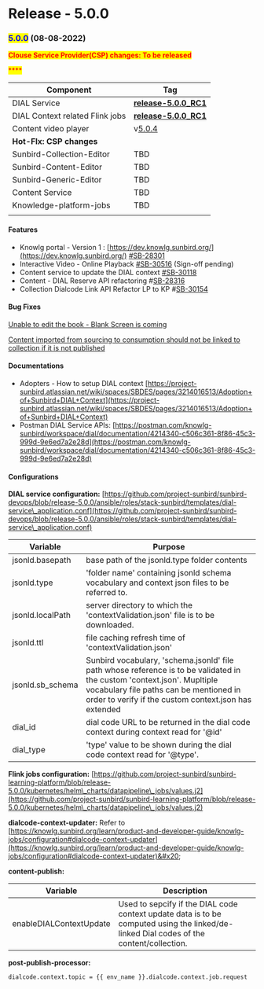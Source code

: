 # Release - 5.0.0

### <mark style="color:blue;">5.0.0</mark> (08-08-2022)



<mark style="color:red;">**Clouse Service Provider(CSP) changes: To be released**</mark>

<mark style="color:red;">****</mark>

| Component                       | Tag                                                                                                                  |
| ------------------------------- | -------------------------------------------------------------------------------------------------------------------- |
| DIAL Service                    | [**release-5.0.0\_RC1**](https://github.com/project-sunbird/sunbird-dial-service/releases/tag/release-5.0.0\_RC1)    |
| DIAL Context related Flink jobs | [**release-5.0.0\_RC1**](https://github.com/project-sunbird/knowledge-platform-jobs/releases/tag/release-5.0.0\_RC1) |
| Content video player            | v[5.0.4](https://www.npmjs.com/package/@project-sunbird/sunbird-video-player-v9/v/5.0.4)                             |
| **Hot-FIx: CSP changes**        |                                                                                                                      |
| Sunbird-Collection-Editor       | TBD                                                                                                                  |
| Sunbird-Content-Editor          | TBD                                                                                                                  |
| Sunbird-Generic-Editor          | TBD                                                                                                                  |
| Content Service                 | TBD                                                                                                                  |
| Knowledge-platform-jobs         | TBD                                                                                                                  |
|                                 |                                                                                                                      |

#### **Features**

* Knowlg portal - Version 1 : [https://dev.knowlg.sunbird.org/](https://dev.knowlg.sunbird.org/) [#SB-28301](https://project-sunbird.atlassian.net/browse/SB-28301)
* Interactive Video - Online Playback [#SB-30516](https://project-sunbird.atlassian.net/browse/SB-30516) (Sign-off pending)
* Content service to update the DIAL context [#SB-30118](https://project-sunbird.atlassian.net/browse/SB-30118)
* Content - DIAL Reserve API refactoring #[SB-28316](https://project-sunbird.atlassian.net/browse/SB-28316)
* Collection Dialcode Link API Refactor LP to KP #[SB-30154](https://project-sunbird.atlassian.net/browse/SB-30154)

#### **Bug Fixes**

[Unable to edit the book - Blank Screen is coming](https://project-sunbird.atlassian.net/browse/SB-30307)

[Content imported from sourcing to consumption should not be linked to collection if it is not published](https://project-sunbird.atlassian.net/browse/SB-30566)

#### Documentations

* Adopters - How to setup DIAL context [https://project-sunbird.atlassian.net/wiki/spaces/SBDES/pages/3214016513/Adoption+of+Sunbird+DIAL+Context](https://project-sunbird.atlassian.net/wiki/spaces/SBDES/pages/3214016513/Adoption+of+Sunbird+DIAL+Context)
* Postman DIAL Service APIs: [https://postman.com/knowlg-sunbird/workspace/dial/documentation/4214340-c506c361-8f86-45c3-999d-9e6ed7a2e28d](https://postman.com/knowlg-sunbird/workspace/dial/documentation/4214340-c506c361-8f86-45c3-999d-9e6ed7a2e28d)

#### Configurations

**DIAL service configuration:** [https://github.com/project-sunbird/sunbird-devops/blob/release-5.0.0/ansible/roles/stack-sunbird/templates/dial-service\_application.conf](https://github.com/project-sunbird/sunbird-devops/blob/release-5.0.0/ansible/roles/stack-sunbird/templates/dial-service\_application.conf)

| Variable          | Purpose                                                                                                                                                                                                                      |
| ----------------- | ---------------------------------------------------------------------------------------------------------------------------------------------------------------------------------------------------------------------------- |
| jsonld.basepath   | base path of the jsonld.type folder contents                                                                                                                                                                                 |
| jsonld.type       | 'folder name' containing jsonld schema vocabulary and context json files to be referred to.                                                                                                                                  |
| jsonld.localPath  | server directory to which the 'contextValidation.json' file is to be downloaded.                                                                                                                                             |
| jsonld.ttl        | file caching refresh time of 'contextValidation.json'                                                                                                                                                                        |
| jsonld.sb\_schema | Sunbird vocabulary, 'schema.jsonld' file path whose reference is to be validated in the custom 'context.json'. Mupltiple vocabulary file paths can be mentioned in order to verify if the custom context.json has extended   |
| dial\_id          | dial code URL to be returned in the dial code context during context read for '@id'                                                                                                                                          |
| dial\_type        | 'type' value to be shown during the dial code context read for '@type'.                                                                                                                                                      |

**Flink jobs configuration:** [https://github.com/project-sunbird/sunbird-learning-platform/blob/release-5.0.0/kubernetes/helm\_charts/datapipeline\_jobs/values.j2](https://github.com/project-sunbird/sunbird-learning-platform/blob/release-5.0.0/kubernetes/helm\_charts/datapipeline\_jobs/values.j2)

**dialcode-context-updater:** Refer to [https://knowlg.sunbird.org/learn/product-and-developer-guide/knowlg-jobs/configuration#dialcode-context-updater](https://knowlg.sunbird.org/learn/product-and-developer-guide/knowlg-jobs/configuration#dialcode-context-updater)&#x20;

**content-publish:**&#x20;

| Variable                | Description                                                                                                                             |
| ----------------------- | --------------------------------------------------------------------------------------------------------------------------------------- |
| enableDIALContextUpdate | Used to sepcify if the DIAL code context update data is to be computed using the linked/de-linked Dial codes of the content/collection. |

**post-publish-processor:**

```
dialcode.context.topic = {{ env_name }}.dialcode.context.job.request
```

